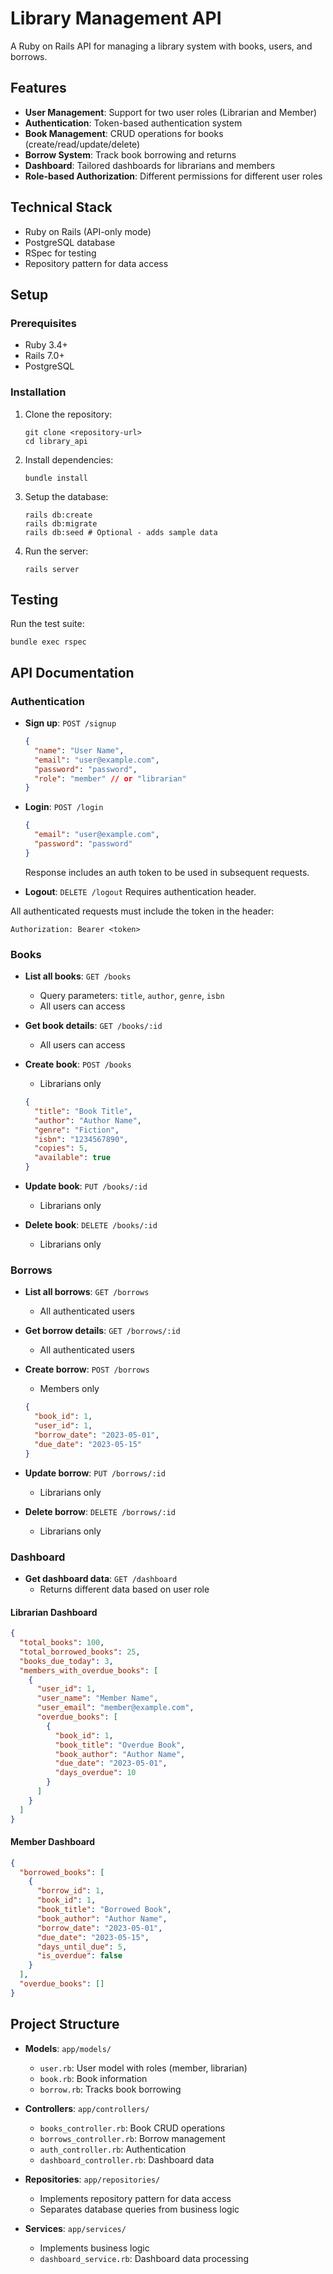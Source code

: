 # Library Management API

A Ruby on Rails API for managing a library system with books, users, and borrows.

## Features

- **User Management**: Support for two user roles (Librarian and Member)
- **Authentication**: Token-based authentication system
- **Book Management**: CRUD operations for books (create/read/update/delete)
- **Borrow System**: Track book borrowing and returns
- **Dashboard**: Tailored dashboards for librarians and members
- **Role-based Authorization**: Different permissions for different user roles

## Technical Stack

- Ruby on Rails (API-only mode)
- PostgreSQL database
- RSpec for testing
- Repository pattern for data access

## Setup

### Prerequisites

- Ruby 3.4+
- Rails 7.0+
- PostgreSQL

### Installation

1. Clone the repository:
   ```
   git clone <repository-url>
   cd library_api
   ```

2. Install dependencies:
   ```
   bundle install
   ```

3. Setup the database:
   ```
   rails db:create
   rails db:migrate
   rails db:seed # Optional - adds sample data
   ```

4. Run the server:
   ```
   rails server
   ```

## Testing

Run the test suite:
```
bundle exec rspec
```

## API Documentation

### Authentication

- **Sign up**: `POST /signup`
  ```json
  {
    "name": "User Name",
    "email": "user@example.com",
    "password": "password",
    "role": "member" // or "librarian"
  }
  ```

- **Login**: `POST /login`
  ```json
  {
    "email": "user@example.com",
    "password": "password"
  }
  ```
  Response includes an auth token to be used in subsequent requests.

- **Logout**: `DELETE /logout`
  Requires authentication header.

All authenticated requests must include the token in the header:
```
Authorization: Bearer <token>
```

### Books

- **List all books**: `GET /books`
  - Query parameters: `title`, `author`, `genre`, `isbn`
  - All users can access

- **Get book details**: `GET /books/:id`
  - All users can access

- **Create book**: `POST /books`
  - Librarians only
  ```json
  {
    "title": "Book Title",
    "author": "Author Name",
    "genre": "Fiction",
    "isbn": "1234567890",
    "copies": 5,
    "available": true
  }
  ```

- **Update book**: `PUT /books/:id`
  - Librarians only

- **Delete book**: `DELETE /books/:id`
  - Librarians only

### Borrows

- **List all borrows**: `GET /borrows`
  - All authenticated users

- **Get borrow details**: `GET /borrows/:id`
  - All authenticated users

- **Create borrow**: `POST /borrows`
  - Members only
  ```json
  {
    "book_id": 1,
    "user_id": 1,
    "borrow_date": "2023-05-01",
    "due_date": "2023-05-15"
  }
  ```

- **Update borrow**: `PUT /borrows/:id`
  - Librarians only

- **Delete borrow**: `DELETE /borrows/:id`
  - Librarians only

### Dashboard

- **Get dashboard data**: `GET /dashboard`
  - Returns different data based on user role

#### Librarian Dashboard
```json
{
  "total_books": 100,
  "total_borrowed_books": 25,
  "books_due_today": 3,
  "members_with_overdue_books": [
    {
      "user_id": 1,
      "user_name": "Member Name",
      "user_email": "member@example.com",
      "overdue_books": [
        {
          "book_id": 1,
          "book_title": "Overdue Book",
          "book_author": "Author Name",
          "due_date": "2023-05-01",
          "days_overdue": 10
        }
      ]
    }
  ]
}
```

#### Member Dashboard
```json
{
  "borrowed_books": [
    {
      "borrow_id": 1,
      "book_id": 1,
      "book_title": "Borrowed Book",
      "book_author": "Author Name",
      "borrow_date": "2023-05-01",
      "due_date": "2023-05-15",
      "days_until_due": 5,
      "is_overdue": false
    }
  ],
  "overdue_books": []
}
```

## Project Structure

- **Models**: `app/models/`
  - `user.rb`: User model with roles (member, librarian)
  - `book.rb`: Book information
  - `borrow.rb`: Tracks book borrowing

- **Controllers**: `app/controllers/`
  - `books_controller.rb`: Book CRUD operations
  - `borrows_controller.rb`: Borrow management
  - `auth_controller.rb`: Authentication
  - `dashboard_controller.rb`: Dashboard data

- **Repositories**: `app/repositories/`
  - Implements repository pattern for data access
  - Separates database queries from business logic

- **Services**: `app/services/`
  - Implements business logic
  - `dashboard_service.rb`: Dashboard data processing

